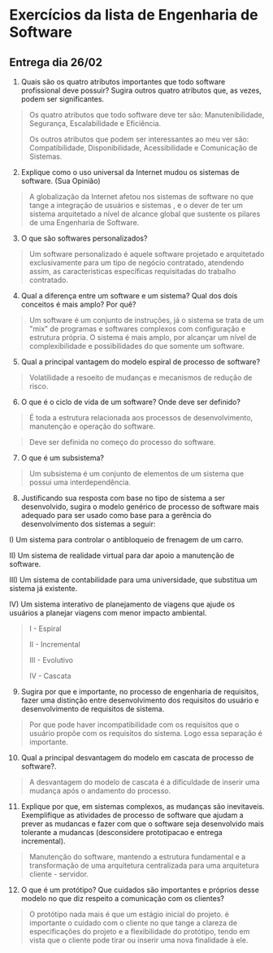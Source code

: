 # Exercícios da lista de Engenharia de Software
## Entrega dia 26/02

1. Quais são os quatro atributos importantes que todo software profissional
deve possuir? Sugira outros quatro atributos que, as vezes, podem ser
significantes.

  > Os quatro atributos que todo software deve ter são: Manutenibilidade, Segurança, Escalabilidade e Eficiência. 
  >
  > Os outros atributos que podem ser interessantes ao meu ver são: Compatibilidade, Disponibilidade, Acessibilidade e Comunicação de Sistemas.
  
2. Explique como o uso universal da Internet mudou os sistemas de software. (Sua Opinião)

  > A globalização da Internet afetou nos sistemas de software no que tange a integração de usuários e sistemas , e o dever de ter um sistema arquitetado a nível de alcance        global que sustente os pilares de uma Engenharia de Software.
    
3. O que são softwares personalizados?

  > Um software personalizado é aquele software projetado e arquitetado exclusivamente para um tipo de negócio contratado, atendendo assim, as caracteristicas específicas     requisitadas do trabalho contratado.  
   
  
4. Qual a diferença entre um software e um sistema? Qual dos dois
conceitos é mais amplo? Por quê?

  > Um software é um conjunto de instruções, já o sistema se trata de um "mix" de programas e softwares complexos com configuração e estrutura própria.
  > O sistema é mais amplo, por alcançar um nível de complexibilidade e possibilidades do que somente um software.
  
5. Qual a principal vantagem do modelo espiral de processo de software?

  > Volatilidade a resoeito de mudanças e mecanismos de redução de risco.
  
6. O que é o ciclo de vida de um software? Onde deve ser definido?

  > É toda a estrutura relacionada aos processos de desenvolvimento, manutenção e operação do software.
  
  > Deve ser definida no começo do processo do software.
  
7. O que é um subsistema?

  > Um subsistema é um conjunto de elementos de um sistema que possui uma interdependência.
  
8. Justificando sua resposta com base no tipo de sistema a ser
desenvolvido, sugira o modelo genérico de processo de software mais
adequado para ser usado como base para a gerência do desenvolvimento
dos sistemas a seguir:

I) Um sistema para controlar o antibloqueio de frenagem de um carro.

II) Um sistema de realidade virtual para dar apoio a manutenção de software.

III) Um sistema de contabilidade para uma universidade, que substitua um
sistema já existente.

IV) Um sistema interativo de planejamento de viagens que ajude os usuários
a planejar viagens com menor impacto ambiental.

  > I - Espiral
  >
  > II - Incremental
  >
  > III - Evolutivo
  >
  > IV - Cascata
  
9. Sugira por que e importante, no processo de engenharia de requisitos,
fazer uma distinção entre desenvolvimento dos requisitos do usuário e
desenvolvimento de requisitos de sistema.

  > Por que pode haver incompatibilidade com os requisitos que o usuário propõe com os requisitos do sistema. Logo essa separação é importante.
  
10. Qual a principal desvantagem do modelo em cascata de processo de
software?.

  > A desvantagem do modelo de cascata é a dificuldade de inserir uma mudança após o andamento do processo.
  
11. Explique por que, em sistemas complexos, as mudanças são inevitaveis.
Exemplifique as atividades de processo de software que ajudam a prever
as mudancas e fazer com que o software seja desenvolvido mais tolerante
a mudancas (desconsidere prototipacao e entrega incremental).

  > Manutenção do software, mantendo a estrutura fundamental e a transformação de uma arquitetura centralizada para uma arquitetura cliente - servidor.
  
12. O que é um protótipo? Que cuidados são importantes e próprios desse
modelo no que diz respeito a comunicação com os clientes?

  > O protótipo nada mais é que um  estágio inicial do projeto. é importante o cuidado com o cliente no que tange a clareza de 
  > especificações do projeto e a flexibilidade do protótipo, tendo em vista que o cliente pode tirar ou inserir uma nova finalidade à ele.    
   
